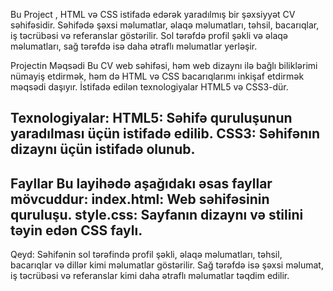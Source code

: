 Bu Project , HTML və CSS istifadə edərək yaradılmış bir şəxsiyyət CV səhifəsidir. Səhifədə şəxsi məlumatlar, əlaqə məlumatları, təhsil, bacarıqlar, iş təcrübəsi və referanslar göstərilir. Sol tərəfdə profil şəkli və əlaqə məlumatları, sağ tərəfdə isə daha ətraflı məlumatlar yerləşir.

Projectin Məqsədi
Bu CV web səhifəsi, həm web dizaynı ilə bağlı biliklərimi nümayiş etdirmək, həm də HTML və CSS bacarıqlarımı inkişaf etdirmək məqsədi daşıyır. İstifadə edilən texnologiyalar HTML5 və CSS3-dür.

Texnologiyalar:
HTML5: Səhifə quruluşunun yaradılması üçün istifadə edilib.
CSS3: Səhifənın dizaynı üçün istifadə olunub.
-----------------------------------------------------------------------------------------------------
Fayllar
Bu layihədə aşağıdakı əsas fayllar mövcuddur:
index.html: Web səhifəsinin quruluşu.
style.css: Sayfanın dizaynı və stilini təyin edən CSS faylı.
------------------------------------------------------------------------------------------------------
Qeyd:
Səhifənin sol tərəfində profil şəkli, əlaqə məlumatları, təhsil, bacarıqlar və dillər kimi məlumatlar göstərilir.
Sağ tərəfdə isə şəxsi məlumat, iş təcrübəsi və referanslar kimi daha ətraflı məlumatlar təqdim edilir.
